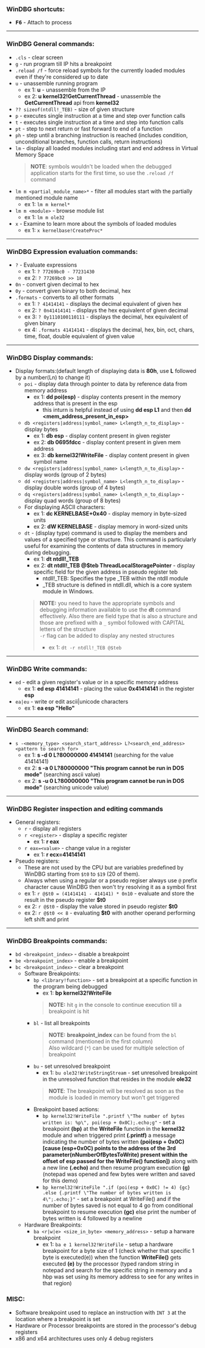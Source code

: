 ### WinDBG shortcuts:
- **<kbd>F6</kbd>** - Attach to process

---

### WinDBG General commands:
- `.cls` - clear screen
- `g` - run program till IP hits a breakpoint
- `.reload /f` - force reload symbols for the currently loaded modules even if they're considered up to date
- `u` - unassemble running program
  - ex 1: **u** - unassemble from the IP
  - ex 2: **u kernel32!GetCurrentThread** - unassemble the **GetCurrentThread** api from **kernel32**
- `?? sizeof(ntdll!_TEB)` - size of given structure
- `p` - executes single instruction at a time and step over function calls
- `t` - executes single instruction at a time and step into function calls
- `pt` - step to next return or fast forward to end of a function
- `ph` - step until a branching instruction is reached (includes condition, unconditional branches, function calls, return instructions)
- `lm` - display all loaded modules including start and end address in Virtual Memory Space
  > **NOTE**: symbols wouldn't be loaded when the debugged application starts for the first time, so use the `.reload /f` command
- `lm m <partial_module_name>*` - filter all modules start with the partially mentioned module name
  - ex 1: `lm m kernel*`
- `lm m <module>` - browse module list
  - ex 1: `lm m ole32`
- `x` - Examine to learn more about the symbols of loaded modules
  - ex 1: `x kernelbase!CreateProc*`

---

### WinDBG Expression evaluation commands:
  - `?` - Evaluate expressions
    - ex 1: `? 77269bc0 - 77231430`
    - ex 2: `? 77269bc0 >> 18`
  - `0n` - convert given decimal to hex
  - `0y` - convert given binary to both decimal, hex
  - `.formats` - converts to all other formats
    - ex 1: `? 41414141` - displays the decimal equivalent of given hex
    - ex 2: `? 0n41414141` - displays the hex equivalent of given decimal
    - ex 3: `? 0y1110100110111` - displays the decimal, hex equivalent of given binary
    - ex 4: `.formats 41414141` - displays the decimal, hex, bin, oct, chars, time, float, double equivalent of given value

---

### WinDBG Display commands:
- Display formats:(default length of displaying data is **80h**, use **L** followed by a number(Ln) to change it)
  - `poi` - display data through pointer to data by reference data from memory address
    - ex 1: **dd poi(esp)** - display contents present in the memory address that is present in the esp
      - this inturn is helpful instead of using **dd esp L1** and then **dd <mem_address_present_in_esp>**
  - `db <registers|address|symbol_name> L<length_n_to_display>` - display bytes
    - ex 1: **db esp** - display content present in given register
    - ex 2: **db 0695fdcc** - display content present in given mem address
    - ex 3: **db kernel32!WriteFile** - display content present in given symbol name
  - `dw <registers|address|symbol_name> L<length_n_to_display>` - display words (group of 2 bytes)
  - `dd <registers|address|symbol_name> L<length_n_to_display>` - display double words (group of 4 bytes)
  - `dq <registers|address|symbol_name> L<length_n_to_display>` - display quad words (group of 8 bytes)
  - For displaying ASCII characters:
    - ex 1: **dc KERNELBASE+0x40** - display memory in byte-sized units
    - ex 2: **dW KERNELBASE** - display memory in word-sized units
  - `dt` -  (display type) command is used to display the members and values of a specified type or structure. This command is particularly useful for examining the contents of data structures in memory during debugging.
    - ex 1: **dt ntdll!_TEB**
    - ex 2: **dt ntdll!_TEB @$teb ThreadLocalStoragePointer** - display specific field for the given address in pseudo register teb
      - ntdll!_TEB: Specifies the type _TEB within the ntdll module
      - _TEB structure is defined in ntdll.dll, which is a core system module in Windows.
    > **NOTE:** you need to have the appropriate symbols and debugging information available to use the **dt** command effectively. Also there are field type that is also a structure and those are prefixed with a `_` symbol followed with CAPITAL letters of the structure  
    > `-r` flag can be added to display any nested structures  
    >   - ex 1: `dt -r ntdll!_TEB @$teb`

---

### WinDBG Write commands:
- `ed` - edit a given register's value or in a specific memory address
  - ex 1: **ed esp 41414141** - placing the value **0x41414141** in the register **esp**
- `ea|eu` - write or edit ascii|unicode characters
  - ex 1: **ea esp "Hello"**

---

### WinDBG Search command:
- `s -<memory_type> <search_start_address> L?<search_end_address> <pattern to search for>`
  - ex 1: **s -d 0 L?80000000 41414141** (searching for the value 41414141)
  - ex 2: **s -a 0 L?80000000 "This program cannot be run in DOS mode"** (searching ascii value)
  - ex 2: **s -u 0 L?80000000 "This program cannot be run in DOS mode"** (searching unicode value)

---

### WinDBG Register inspection and editing commands
- General registers:
  - `r` - display all registers
  - `r <register>` - display a specific register
    - ex 1: **r eax**
  - `r eax=<value>` - change value in a register
    - ex 1: **r ecx=41414141**
- Pseudo registers:
  - These are not used by the CPU but are variables predefined by WinDBG starting from `$t0` to `$19` (20 of them).
  - Always when using a regular or a pseudo regiser always use `@` prefix character cause WinDBG then won't try resolving it as a symbol first
  - ex 1: `r @$t0 = (41414141 - 414141) * 0n10` - evaluate and store the result in the pseudo register **$t0**
  - ex 2: `r @$t0` - display the value stored in pseudo register **$t0**
  - ex 2: `r @$t0 << 8` - evaluating **$t0** with another operand performing left shift and print

---

### WinDBG Breakpoints commands:
- `bd <breakpoint_index>` - disable a breakpoint
- `be <breakpoint_index>` - enable a breakpoint
- `bc <breakpoint_index>` - clear a breakpoint
  - Software Breakpoints:
    - `bp <library!function>` - set a breakpoint at a specific function in the program being debugged
      - ex 1: **bp kernel32!WriteFile**
      > **NOTE:** hit `g` in the console to continue execution till a breakpoint is hit
    - `bl` - list all breakpoints
      > **NOTE:** **breakpoint_index** can be found from the `bl` command (mentioned in the first column)  
      > Also wildcard (`*`) can be used for multiple selection of breakpoint
    - `bu` - set unresolved breakpoint
      - ex 1: `bu ole32!WriteStringStream` - set unresolved breakpoint in the unresolved function that resides in the module **ole32**
      > **NOTE**: The breakpoint will be resolved as soon as the module is loaded in memory but won't get triggered
    - Breakpoint based actions:
      - `bp kernel32!WriteFile ".printf \"The number of bytes written is: %p\", poi(esp + 0x0C);.echo;g"` - set a breakpoint **(bp)** at the **WriteFile** function in the **kernel32** module and when triggered print **(.printf)** a message indicating the number of bytes written **(poi(esp + 0x0C) [cause (esp+0x0C) points to the address of the 3rd parameter(nNumberOfBytesToWrite) present within the offset of esp passed for the WriteFile() function])** along with a new line **(.echo)** and then resume program execution **(g)** (notepad was opened and few bytes were written and saved for this demo)
      - `bp kernel32!WriteFile ".if (poi(esp + 0x0C) != 4) {gc} .else {.printf \"The number of bytes written is 4\";.echo;}"` - set a breakpoint at WriteFile() and if the number of bytes saved is not equal to 4 go from conditional breakpoint to resume execution **(gc)** else print the number of bytes written is 4 followed by a newline
  - Hardware Breakpoints:
    - `ba <r|w|e> <size_in_byte> <memory_address>` - setup a harware breakpoint
      - ex 1: `ba e 1 kernel32!WriteFile` - setup a hardware breakpoint for a byte size of 1 (check whether that specific 1 byte is executed(e)) when the function **WriteFile()** gets executed **(e)** by the processor (typed random string in notepad and search for the specific string in memory and a hbp was set using its memory address to see for any writes in that region)

### MISC:
  - Software breakpoint used to replace an instruction with `INT 3` at the location where a breakpoint is set
  - Hardware or Processor breakpoints are stored in the processor's debug registers
  - x86 and x64 architectures uses only 4 debug registers
